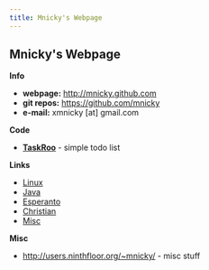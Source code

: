 ```yaml
---
title: Mnicky's Webpage
---
```


## Mnicky's Webpage ##
  
  
  

**Info**

* **webpage:** <http://mnicky.github.com>
* **git repos:** <https://github.com/mnicky>
* **e-mail:** xmnicky \[at\] gmail.com

**Code**

* **[TaskRoo](https://github.com/mnicky/taskroo)** - simple todo list

**Links**

* [Linux](/links/linux.html)
* [Java](/links/java.html)
* [Esperanto](/links/esperanto.html)
* [Christian](/links/christian.html)
* [Misc](/links/misc.html)

**Misc**

* <http://users.ninthfloor.org/~mnicky/> - misc stuff

